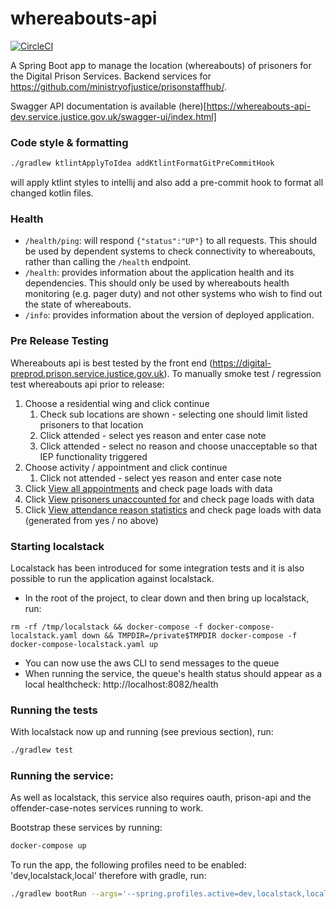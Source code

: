 # whereabouts-api

[![CircleCI](https://circleci.com/gh/ministryofjustice/whereabouts-api/tree/main.svg?style=svg)](https://circleci.com/gh/ministryofjustice/whereabouts-api)

A Spring Boot app to manage the location (whereabouts) of prisoners for the Digital Prison Services.  Backend services for https://github.com/ministryofjustice/prisonstaffhub/.

Swagger API documentation is available (here)[https://whereabouts-api-dev.service.justice.gov.uk/swagger-ui/index.html] 

### Code style & formatting
```bash
./gradlew ktlintApplyToIdea addKtlintFormatGitPreCommitHook
```
will apply ktlint styles to intellij and also add a pre-commit hook to format all changed kotlin files.

### Health

- `/health/ping`: will respond `{"status":"UP"}` to all requests.  This should be used by dependent systems to check connectivity to whereabouts,
rather than calling the `/health` endpoint.
- `/health`: provides information about the application health and its dependencies.  This should only be used
by whereabouts health monitoring (e.g. pager duty) and not other systems who wish to find out the state of whereabouts.
- `/info`: provides information about the version of deployed application.

### Pre Release Testing

Whereabouts api is best tested by the front end (https://digital-preprod.prison.service.justice.gov.uk).  To manually smoke test / regression test whereabouts api prior to release:

1. Choose a residential wing and click continue
   1. Check sub locations are shown - selecting one should limit listed prisoners to that location
   1. Click attended - select yes reason and enter case note
   1. Click attended - select no reason and choose unacceptable so that IEP functionality triggered
1. Choose activity / appointment and click continue
   1. Click not attended - select yes reason and enter case note
1. Click [View all appointments](https://digital-preprod.prison.service.justice.gov.uk/appointments) and check page loads with data
1. Click [View prisoners unaccounted for](https://digital-preprod.prison.service.justice.gov.uk/manage-prisoner-whereabouts/prisoners-unaccounted-for) and check page loads with data
1. Click [View attendance reason statistics](https://digital-preprod.prison.service.justice.gov.uk/manage-prisoner-whereabouts/attendance-reason-statistics) and check page loads with data (generated from yes / no above)

### Starting localstack

Localstack has been introduced for some integration tests and it is also possible to run the application against localstack.

* In the root of the project, to clear down and then bring up localstack, run:
```
rm -rf /tmp/localstack && docker-compose -f docker-compose-localstack.yaml down && TMPDIR=/private$TMPDIR docker-compose -f docker-compose-localstack.yaml up
```

* You can now use the aws CLI to send messages to the queue
* When running the service, the queue's health status should appear as a local healthcheck: http://localhost:8082/health

### Running the tests

With localstack now up and running (see previous section), run:
```bash
./gradlew test
```

### Running the service:

As well as localstack, this service also requires oauth, prison-api and the offender-case-notes services running to work. 

Bootstrap these services by running:
```bash
docker-compose up
```

To run the app, the following profiles need to be enabled: 'dev,localstack,local'
therefore with gradle, run:
```bash
./gradlew bootRun --args='--spring.profiles.active=dev,localstack,local'
```